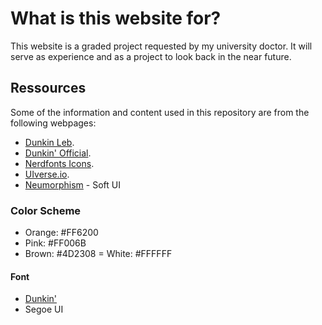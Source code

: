 # What is this website for?

This website is a graded project requested by my university doctor. It will serve as experience and as a project to look back in the near future.

## Ressources

Some of the information and content used in this repository are from the following webpages:

- [Dunkin Leb](https://ddlebanon.com).
- [Dunkin' Official](https://dunkindonuts.com/).
- [Nerdfonts Icons](https://nerdfonts.com).
- [UIverse.io](https://uiverse.io).
- [Neumorphism](https://neumorphism.io/) - Soft UI

### Color Scheme

- Orange: #FF6200
- Pink: #FF006B
- Brown: #4D2308
= White: #FFFFFF

#### Font

- [Dunkin'](https://www.dafont.com/dunkin.font)
- Segoe UI
